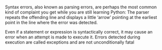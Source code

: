 Syntax errors, also known as parsing errors, are perhaps the most common kind of complaint you get while you are still learning Python:
The parser repeats the offending line and displays a little ‘arrow’ pointing at the earliest point in the line where the error was detected.

Even if a statement or expression is syntactically correct, it may cause an error when an attempt is made to execute it. Errors detected during execution are called exceptions and are not unconditionally fatal
